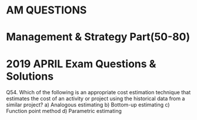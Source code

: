 
# AM QUESTIONS
# Management & Strategy Part(50-80)
# 2019 APRIL Exam Questions & Solutions 


Q54. Which of the following is an appropriate cost estimation technique that estimates the cost 
of an activity or project using the historical data from a similar project? 
a) Analogous estimating b) Bottom-up estimating 
c) Function point method d) Parametric estimating
